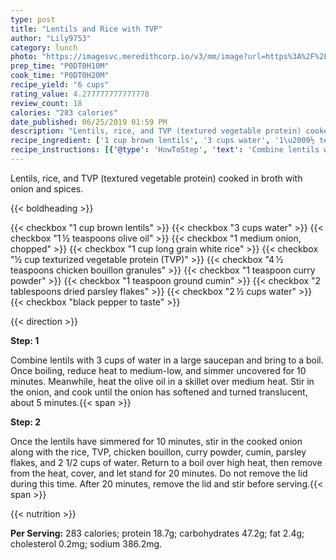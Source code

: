 ```yaml
---
type: post
title: "Lentils and Rice with TVP"
author: "Lily9753"
category: lunch
photo: "https://imagesvc.meredithcorp.io/v3/mm/image?url=https%3A%2F%2Fimages.media-allrecipes.com%2Fuserphotos%2F4569169.jpg"
prep_time: "P0DT0H10M"
cook_time: "P0DT0H20M"
recipe_yield: "6 cups"
rating_value: 4.277777777777778
review_count: 18
calories: "283 calories"
date_published: 06/25/2019 01:59 PM
description: "Lentils, rice, and TVP (textured vegetable protein) cooked in broth with onion and spices."
recipe_ingredient: ['1 cup brown lentils', '3 cups water', '1\u2009½ teaspoons olive oil', '1 medium onion, chopped', '1 cup long grain white rice', '½ cup texturized vegetable protein (TVP)', '4\u2009½ teaspoons chicken bouillon granules', '1 teaspoon curry powder', '1 teaspoon ground cumin', '2 tablespoons dried parsley flakes', '2\u2009½ cups water', 'black pepper to taste']
recipe_instructions: [{'@type': 'HowToStep', 'text': 'Combine lentils with 3 cups of water in a large saucepan and bring to a boil. Once boiling, reduce heat to medium-low, and simmer uncovered for 10 minutes. Meanwhile, heat the olive oil in a skillet over medium heat. Stir in the onion, and cook until the onion has softened and turned translucent, about 5 minutes.\n'}, {'@type': 'HowToStep', 'text': 'Once the lentils have simmered for 10 minutes, stir in the cooked onion along with the rice, TVP, chicken bouillon, curry powder, cumin, parsley flakes, and 2 1/2 cups of water. Return to a boil over high heat, then remove from the heat, cover, and let stand for 20 minutes. Do not remove the lid during this time. After 20 minutes, remove the lid and stir before serving.\n'}]
---
```


Lentils, rice, and TVP (textured vegetable protein) cooked in broth with onion and spices. 

{{< boldheading >}}

{{< checkbox "1 cup brown lentils" >}}
{{< checkbox "3 cups water" >}}
{{< checkbox "1 ½ teaspoons olive oil" >}}
{{< checkbox "1 medium onion, chopped" >}}
{{< checkbox "1 cup long grain white rice" >}}
{{< checkbox "½ cup texturized vegetable protein (TVP)" >}}
{{< checkbox "4 ½ teaspoons chicken bouillon granules" >}}
{{< checkbox "1 teaspoon curry powder" >}}
{{< checkbox "1 teaspoon ground cumin" >}}
{{< checkbox "2 tablespoons dried parsley flakes" >}}
{{< checkbox "2 ½ cups water" >}}
{{< checkbox "black pepper to taste" >}}


{{< direction >}}

**Step: 1**

Combine lentils with 3 cups of water in a large saucepan and bring to a boil. Once boiling, reduce heat to medium-low, and simmer uncovered for 10 minutes. Meanwhile, heat the olive oil in a skillet over medium heat. Stir in the onion, and cook until the onion has softened and turned translucent, about 5 minutes.{{< span >}}

**Step: 2**

Once the lentils have simmered for 10 minutes, stir in the cooked onion along with the rice, TVP, chicken bouillon, curry powder, cumin, parsley flakes, and 2 1/2 cups of water. Return to a boil over high heat, then remove from the heat, cover, and let stand for 20 minutes. Do not remove the lid during this time. After 20 minutes, remove the lid and stir before serving.{{< span >}}

{{< nutrition >}}

**Per Serving:** 283 calories; protein 18.7g; carbohydrates 47.2g; fat 2.4g; cholesterol 0.2mg; sodium 386.2mg.